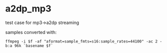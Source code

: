 # a2dp_mp3
test case for mp3->a2dp streaming


samples converted with:

```
ffmpeg -i $f -af "aformat=sample_fmts=s16:sample_rates=44100" -ac 2 -b:a 96k `basename $f`
```
